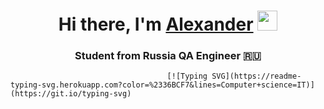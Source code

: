 <h1 align="center">Hi there, I'm <a href="https://my.sky.pro/" target="_blank">Alexander</a> 
<img src="https://github.com/blackcater/blackcater/raw/main/images/Hi.gif" height="32"/></h1>
<h3 align="center">Student from Russia QA Engineer 🇷🇺</h3>







                                       [![Typing SVG](https://readme-typing-svg.herokuapp.com?color=%2336BCF7&lines=Computer+science=IT)](https://git.io/typing-svg)
